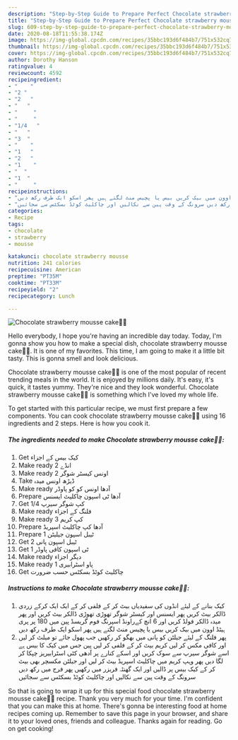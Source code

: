 ```yaml
---
description: "Step-by-Step Guide to Prepare Perfect Chocolate strawberry mousse cake🍓🎂"
title: "Step-by-Step Guide to Prepare Perfect Chocolate strawberry mousse cake🍓🎂"
slug: 609-step-by-step-guide-to-prepare-perfect-chocolate-strawberry-mousse-cake
date: 2020-08-18T11:55:38.174Z
image: https://img-global.cpcdn.com/recipes/35bbc193d6f484b7/751x532cq70/chocolate-strawberry-mousse-cake🍓🎂-recipe-main-photo.jpg
thumbnail: https://img-global.cpcdn.com/recipes/35bbc193d6f484b7/751x532cq70/chocolate-strawberry-mousse-cake🍓🎂-recipe-main-photo.jpg
cover: https://img-global.cpcdn.com/recipes/35bbc193d6f484b7/751x532cq70/chocolate-strawberry-mousse-cake🍓🎂-recipe-main-photo.jpg
author: Dorothy Hanson
ratingvalue: 4
reviewcount: 4592
recipeingredient:
- "    "
- "2 "
- "2   "
- "   "
- "     "
- "     "
- "1/4   "
- "   "
- "3  "
- "    "
- "1   "
- "2   "
- "1    "
- "  "
- "1  "
- "     "
recipeinstructions:
- "کیک بنانے کے لیئے انڈوں کی سفیدیاں بیٹ کر کے فلفی کر کے ایک ایک کرکے زردی ڈالکر بیٹ کریں پھر ایسنس اور کیسٹر شوگر تھوڑی تھوڑی ڈالکر بیٹ کریں اور پھر میدہ ڈالکر فولڈ کریں اور 6 انچ کےراونڈ اسپرنگ فوم گریسڈ پین میں 180 پر پری ہیٹڈ اوون میں بیک کریں بیس یا پچیس منٹ لگتے ہیں پھر اسکو ایک طرف رکھ دیں"
- "پھر فلنگ کے لیئے جیلٹن کو پانی میں بھگو کر رکھیں جب پھول جائے تو میلٹ کر لیں اور کافی مکس کر لیں کریم بیٹ کر کے فلفی کر لیں پین جس میں کیک کا بیس ہے اسے شوگر سیرپ سے سوک کریں اور اسکے کنارے پر آدھی کٹی اسٹرابیریز چپکا کر لگا دیں پھر وہپ کریم میں چاکلیٹ اسپریڈ بیٹ کر لیں اور جیلٹن مکسچر بھی بیٹ کر کے کیک بیس پر ڈالیں اور ایک گھنٹہ فریزر میں رکھیں پھر فرج میں رکھ دیں سرونگ کے وقت پین سے نکالیں اور چاکلیٹ کوٹڈ بسکٹس سے سجائیں"
categories:
- Recipe
tags:
- chocolate
- strawberry
- mousse

katakunci: chocolate strawberry mousse 
nutrition: 241 calories
recipecuisine: American
preptime: "PT35M"
cooktime: "PT33M"
recipeyield: "2"
recipecategory: Lunch

---
```



![Chocolate strawberry mousse cake🍓🎂](https://img-global.cpcdn.com/recipes/35bbc193d6f484b7/751x532cq70/chocolate-strawberry-mousse-cake🍓🎂-recipe-main-photo.jpg)

Hello everybody, I hope you're having an incredible day today. Today, I'm gonna show you how to make a special dish, chocolate strawberry mousse cake🍓🎂. It is one of my favorites. This time, I am going to make it a little bit tasty. This is gonna smell and look delicious.



Chocolate strawberry mousse cake🍓🎂 is one of the most popular of recent trending meals in the world. It is enjoyed by millions daily. It's easy, it's quick, it tastes yummy. They're nice and they look wonderful. Chocolate strawberry mousse cake🍓🎂 is something which I've loved my whole life.


To get started with this particular recipe, we must first prepare a few components. You can cook chocolate strawberry mousse cake🍓🎂 using 16 ingredients and 2 steps. Here is how you cook it.

<!--inarticleads1-->

##### The ingredients needed to make Chocolate strawberry mousse cake🍓🎂:

1. Get  کیک بیس کے اجزاء
1. Make ready 2 انڈے
1. Make ready 2 اونس کیسٹر شوگر
1. Take  ڈیڑھ اونس میدہ
1. Make ready  آدھا اونس کو کو پاوڈر
1. Prepare  آدھا ٹی اسپون چاکلیٹ ایسنس
1. Get 1/4 کپ شوگر سیرپ
1. Make ready  فلنگ کے اجزاء
1. Make ready 3 کپ کریم
1. Prepare  آدھا کپ چاکلیٹ اسپریڈ
1. Prepare 1 ٹیبل اسپون جیلیٹن
1. Get 2 ٹیبل اسپون پانی
1. Get 1 ٹی اسپون کافی پاوڈر
1. Make ready  دیگر اجزاء
1. Make ready 1 پاو اسٹرابیری
1. Get  چاکلیٹ کوٹڈ بسکٹس حسب ضرورت




<!--inarticleads2-->

##### Instructions to make Chocolate strawberry mousse cake🍓🎂:

1. کیک بنانے کے لیئے انڈوں کی سفیدیاں بیٹ کر کے فلفی کر کے ایک ایک کرکے زردی ڈالکر بیٹ کریں پھر ایسنس اور کیسٹر شوگر تھوڑی تھوڑی ڈالکر بیٹ کریں اور پھر میدہ ڈالکر فولڈ کریں اور 6 انچ کےراونڈ اسپرنگ فوم گریسڈ پین میں 180 پر پری ہیٹڈ اوون میں بیک کریں بیس یا پچیس منٹ لگتے ہیں پھر اسکو ایک طرف رکھ دیں
1. پھر فلنگ کے لیئے جیلٹن کو پانی میں بھگو کر رکھیں جب پھول جائے تو میلٹ کر لیں اور کافی مکس کر لیں کریم بیٹ کر کے فلفی کر لیں پین جس میں کیک کا بیس ہے اسے شوگر سیرپ سے سوک کریں اور اسکے کنارے پر آدھی کٹی اسٹرابیریز چپکا کر لگا دیں پھر وہپ کریم میں چاکلیٹ اسپریڈ بیٹ کر لیں اور جیلٹن مکسچر بھی بیٹ کر کے کیک بیس پر ڈالیں اور ایک گھنٹہ فریزر میں رکھیں پھر فرج میں رکھ دیں سرونگ کے وقت پین سے نکالیں اور چاکلیٹ کوٹڈ بسکٹس سے سجائیں




So that is going to wrap it up for this special food chocolate strawberry mousse cake🍓🎂 recipe. Thank you very much for your time. I'm confident that you can make this at home. There's gonna be interesting food at home recipes coming up. Remember to save this page in your browser, and share it to your loved ones, friends and colleague. Thanks again for reading. Go on get cooking!
